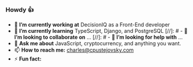 ### Howdy 👍 

- 🔭 **I’m currently working at** DecisionIQ as a Front-End developer
- 🌱 **I’m currently learning** TypeScript, Django, and PostgreSQL
[//]: # - 👯 **I’m looking to collaborate on** ...
[//]: # - 🤔 **I’m looking for help with** ...
- 💬 **Ask me about** JavaScript, cryptocurrency, and anything you want.
- 📫 **How to reach me:** [charles@cpustejovsky.com](mailto:charles@cpustejovsky.com)
- ⚡ **Fun fact:** 
